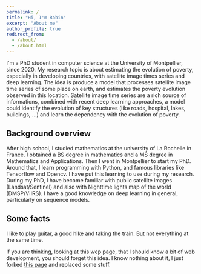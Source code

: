 ```yaml
---
permalink: /
title: "Hi, I'm Robin"
excerpt: "About me"
author_profile: true
redirect_from: 
  - /about/
  - /about.html
---
```


I'm a PhD student in computer science at the University of 
Montpellier, since 2020. My research topic is about estimating the evolution of poverty, especially in developing countries, with satellite image times series and deep learning. The idea is produce a model that processes satellite image time series of some place on earth, and estimates the poverty evolution observed in this location. Satellite image time series are a rich source of informations, combined with recent deep learning approaches, a model could identify the evolution of key structures (like roads, hospital, lakes, buildings, ...) and learn the dependency with the evolution of poverty.


## Background overview

After high school, I studied mathematics at the university of La Rochelle in France. I obtained a BS degree in mathematics and a MS degree in Mathematics and Applications. Then I went in Montpellier to start my PhD.
Around that, I learn programming with Python, and famous libraries like Tensorflow and Opencv. I have put this learning to use during my research. 
During my PhD, I have become familiar with public satellite images (Landsat/Sentinel) and also with Nighttime lights map of the world (DMSP/VIIRS). I have a good knowledge on deep learning in general, particularly on sequence models.




## Some facts

<!--I like having discussion with interesting people, and sometime with boring people as anyone has something to teach me, even if it's boring. -->

I like to play guitar, a good hike and taking the train. But not everything at the same time.

If you are thinking, looking at this wep page, that I should know a bit of web development, you should forget this idea. I know nothing about it, I just forked [this page](https://github.com/academicpages/academicpages.github.io) and replaced some stuff.

<!--My objective is to learn as much as I can -->
